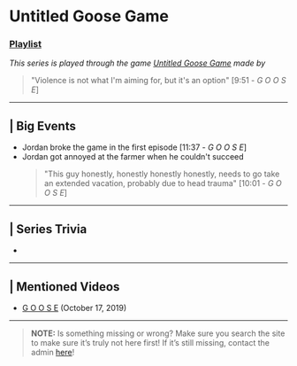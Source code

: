 # Untitled Goose Game
### [Playlist]()
*This series is played through the game [Untitled Goose Game]() made by []()*

> "Violence is not what I'm aiming for, but it's an option" \[9:51 - *G O O S E*]

----

## | Big Events
- Jordan broke the game in the first episode \[11:37 - *G O O S E*]
- Jordan got annoyed at the farmer when he couldn't succeed
  > "This guy honestly, honestly honestly honestly, needs to go take an extended vacation, probably due to head trauma" \[10:01 - *G O O S E*]

----

## | Series Trivia
- 

----
 
## | Mentioned Videos
- [G O O S E](https://youtu.be/DhNZfvpS5Xc) \(October 17, 2019)

----
 
> **NOTE:** Is something missing or wrong? Make sure you search the site to make sure it’s truly not here first! If it’s still missing, contact the admin [here](../chapter_2.md)!